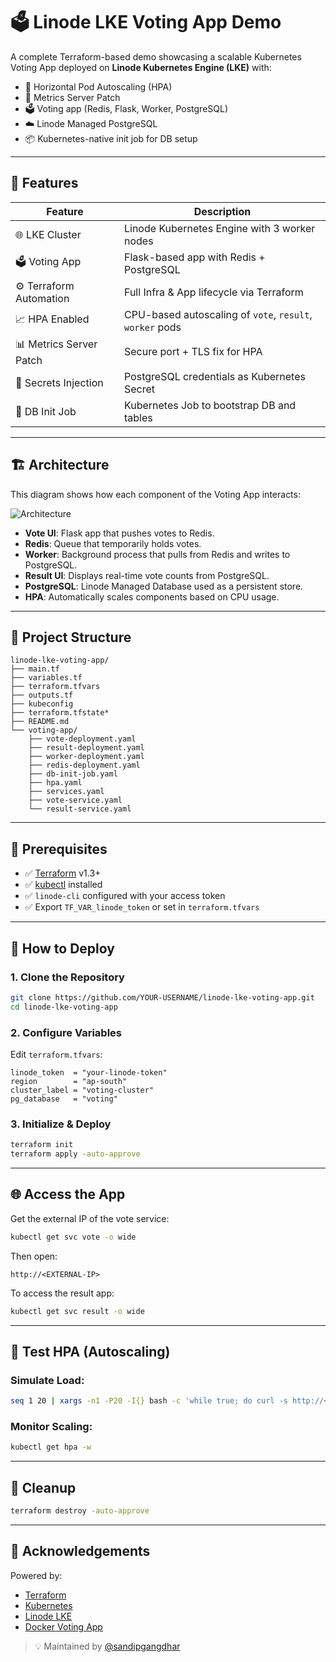 # 🗳️ Linode LKE Voting App Demo

A complete Terraform-based demo showcasing a scalable Kubernetes Voting App deployed on **Linode Kubernetes Engine (LKE)** with:

- 🔄 Horizontal Pod Autoscaling (HPA)
- 🧠 Metrics Server Patch
- 🗳️ Voting app (Redis, Flask, Worker, PostgreSQL)
- ☁️ Linode Managed PostgreSQL
- 📦 Kubernetes-native init job for DB setup

---

## 🚀 Features

| Feature                  | Description                                                  |
|--------------------------|--------------------------------------------------------------|
| 🌐 LKE Cluster           | Linode Kubernetes Engine with 3 worker nodes                |
| 🗳️ Voting App           | Flask-based app with Redis + PostgreSQL                     |
| ⚙️ Terraform Automation | Full Infra & App lifecycle via Terraform                    |
| 📈 HPA Enabled           | CPU-based autoscaling of `vote`, `result`, `worker` pods    |
| 📊 Metrics Server Patch | Secure port + TLS fix for HPA                                |
| 🔐 Secrets Injection     | PostgreSQL credentials as Kubernetes Secret                 |
| 🧩 DB Init Job          | Kubernetes Job to bootstrap DB and tables                   |

---
## 🏗️ Architecture

This diagram shows how each component of the Voting App interacts:

![Architecture](https://github.com/kodekloudhub/example-voting-app/raw/master/architecture.png)

- **Vote UI**: Flask app that pushes votes to Redis.
- **Redis**: Queue that temporarily holds votes.
- **Worker**: Background process that pulls from Redis and writes to PostgreSQL.
- **Result UI**: Displays real-time vote counts from PostgreSQL.
- **PostgreSQL**: Linode Managed Database used as a persistent store.
- **HPA**: Automatically scales components based on CPU usage.

---

## 📁 Project Structure

```
linode-lke-voting-app/
├── main.tf
├── variables.tf
├── terraform.tfvars
├── outputs.tf
├── kubeconfig
├── terraform.tfstate*
├── README.md
└── voting-app/
    ├── vote-deployment.yaml
    ├── result-deployment.yaml
    ├── worker-deployment.yaml
    ├── redis-deployment.yaml
    ├── db-init-job.yaml
    ├── hpa.yaml
    ├── services.yaml
    ├── vote-service.yaml
    └── result-service.yaml
```

---

## 🧰 Prerequisites

- ✅ [Terraform](https://www.terraform.io/downloads.html) v1.3+
- ✅ [kubectl](https://kubernetes.io/docs/tasks/tools/) installed
- ✅ `linode-cli` configured with your access token
- ✅ Export `TF_VAR_linode_token` or set in `terraform.tfvars`

---

## 🚀 How to Deploy

### 1. Clone the Repository

```bash
git clone https://github.com/YOUR-USERNAME/linode-lke-voting-app.git
cd linode-lke-voting-app
```

### 2. Configure Variables

Edit `terraform.tfvars`:

```hcl
linode_token  = "your-linode-token"
region        = "ap-south"
cluster_label = "voting-cluster"
pg_database   = "voting"
```

### 3. Initialize & Deploy

```bash
terraform init
terraform apply -auto-approve
```

---

## 🌐 Access the App

Get the external IP of the vote service:

```bash
kubectl get svc vote -o wide
```

Then open:

```
http://<EXTERNAL-IP>
```

To access the result app:

```bash
kubectl get svc result -o wide
```

---

## 🔬 Test HPA (Autoscaling)

### Simulate Load:

```bash
seq 1 20 | xargs -n1 -P20 -I{} bash -c 'while true; do curl -s http://<EXTERNAL-IP> -d "vote=a" > /dev/null; done'
```

### Monitor Scaling:

```bash
kubectl get hpa -w
```

---

## 🧹 Cleanup

```bash
terraform destroy -auto-approve
```

---

## 🙌 Acknowledgements

Powered by:

- [Terraform](https://terraform.io)
- [Kubernetes](https://kubernetes.io)
- [Linode LKE](https://www.linode.com/products/kubernetes/)
- [Docker Voting App](https://github.com/dockersamples/example-voting-app)

> 💡 Maintained by [@sandipgangdhar](https://github.com/sandipgangdhar)
